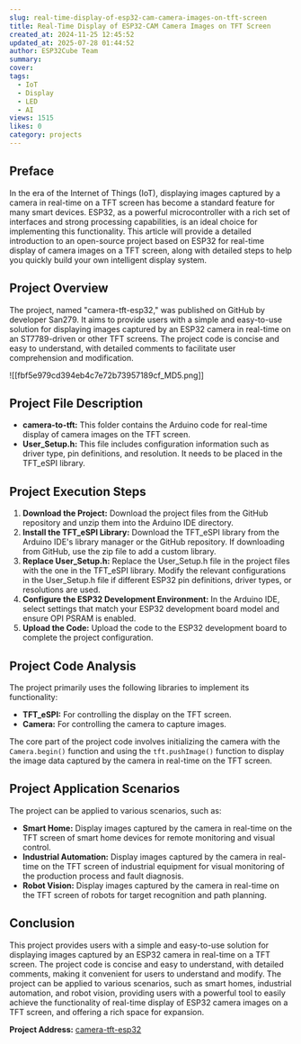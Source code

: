 ```yaml
---
slug: real-time-display-of-esp32-cam-camera-images-on-tft-screen
title: Real-Time Display of ESP32-CAM Camera Images on TFT Screen
created_at: 2024-11-25 12:45:52
updated_at: 2025-07-28 01:44:52
author: ESP32Cube Team
summary: 
cover:
tags:
  - IoT
  - Display
  - LED
  - AI
views: 1515
likes: 0
category: projects
---
```


## Preface

In the era of the Internet of Things (IoT), displaying images captured by a camera in real-time on a TFT screen has become a standard feature for many smart devices. ESP32, as a powerful microcontroller with a rich set of interfaces and strong processing capabilities, is an ideal choice for implementing this functionality. This article will provide a detailed introduction to an open-source project based on ESP32 for real-time display of camera images on a TFT screen, along with detailed steps to help you quickly build your own intelligent display system.

## Project Overview

The project, named "camera-tft-esp32," was published on GitHub by developer San279. It aims to provide users with a simple and easy-to-use solution for displaying images captured by an ESP32 camera in real-time on an ST7789-driven or other TFT screens. The project code is concise and easy to understand, with detailed comments to facilitate user comprehension and modification.

![[fbf5e979cd394eb4c7e72b73957189cf_MD5.png]]

## Project File Description

- **camera-to-tft:** This folder contains the Arduino code for real-time display of camera images on the TFT screen.
- **User_Setup.h:** This file includes configuration information such as driver type, pin definitions, and resolution. It needs to be placed in the TFT_eSPI library.

## Project Execution Steps

1. **Download the Project:** Download the project files from the GitHub repository and unzip them into the Arduino IDE directory.
2. **Install the TFT_eSPI Library:** Download the TFT_eSPI library from the Arduino IDE's library manager or the GitHub repository. If downloading from GitHub, use the zip file to add a custom library.
3. **Replace User_Setup.h:** Replace the User_Setup.h file in the project files with the one in the TFT_eSPI library. Modify the relevant configurations in the User_Setup.h file if different ESP32 pin definitions, driver types, or resolutions are used.
4. **Configure the ESP32 Development Environment:** In the Arduino IDE, select settings that match your ESP32 development board model and ensure OPI PSRAM is enabled.
5. **Upload the Code:** Upload the code to the ESP32 development board to complete the project configuration.

## Project Code Analysis

The project primarily uses the following libraries to implement its functionality:

- **TFT_eSPI:** For controlling the display on the TFT screen.
- **Camera:** For controlling the camera to capture images.

The core part of the project code involves initializing the camera with the `Camera.begin()` function and using the `tft.pushImage()` function to display the image data captured by the camera in real-time on the TFT screen.

## Project Application Scenarios

The project can be applied to various scenarios, such as:

- **Smart Home:** Display images captured by the camera in real-time on the TFT screen of smart home devices for remote monitoring and visual control.
- **Industrial Automation:** Display images captured by the camera in real-time on the TFT screen of industrial equipment for visual monitoring of the production process and fault diagnosis.
- **Robot Vision:** Display images captured by the camera in real-time on the TFT screen of robots for target recognition and path planning.

## Conclusion

This project provides users with a simple and easy-to-use solution for displaying images captured by an ESP32 camera in real-time on a TFT screen. The project code is concise and easy to understand, with detailed comments, making it convenient for users to understand and modify. The project can be applied to various scenarios, such as smart homes, industrial automation, and robot vision, providing users with a powerful tool to easily achieve the functionality of real-time display of ESP32 camera images on a TFT screen, and offering a rich space for expansion.

**Project Address:** [camera-tft-esp32](https://github.com/San279/camera-tft-esp32)
